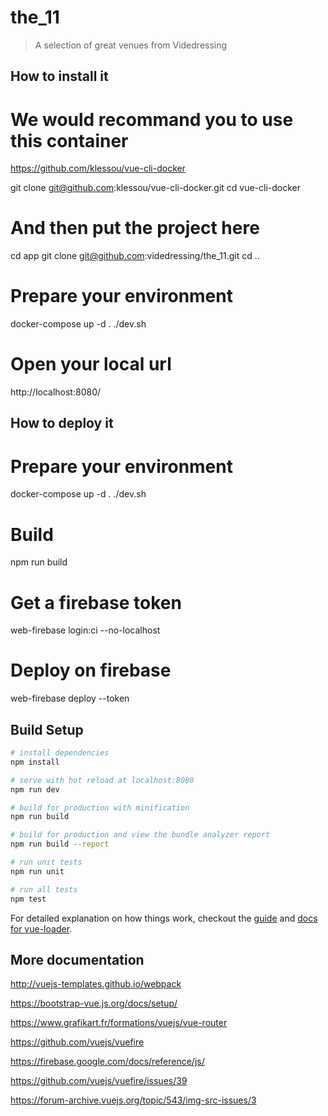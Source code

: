 # the_11

> A selection of great venues from Videdressing

## How to install it

# We would recommand you to use this container
https://github.com/klessou/vue-cli-docker

git clone git@github.com:klessou/vue-cli-docker.git
cd vue-cli-docker

# And then put the project here
cd app
git clone git@github.com:videdressing/the_11.git
cd ..

# Prepare your environment
docker-compose up -d
. ./dev.sh

# Open your local url
http://localhost:8080/

## How to deploy it

# Prepare your environment
docker-compose up -d
. ./dev.sh

# Build
npm run build

# Get a firebase token
web-firebase login:ci --no-localhost

# Deploy on firebase
web-firebase deploy --token <YOUR TOKEN>

## Build Setup

``` bash
# install dependencies
npm install

# serve with hot reload at localhost:8080
npm run dev

# build for production with minification
npm run build

# build for production and view the bundle analyzer report
npm run build --report

# run unit tests
npm run unit

# run all tests
npm test
```

For detailed explanation on how things work, checkout the [guide](http://vuejs-templates.github.io/webpack/) and [docs for vue-loader](http://vuejs.github.io/vue-loader).


## More documentation

http://vuejs-templates.github.io/webpack

https://bootstrap-vue.js.org/docs/setup/

https://www.grafikart.fr/formations/vuejs/vue-router

https://github.com/vuejs/vuefire

https://firebase.google.com/docs/reference/js/

https://github.com/vuejs/vuefire/issues/39

https://forum-archive.vuejs.org/topic/543/img-src-issues/3